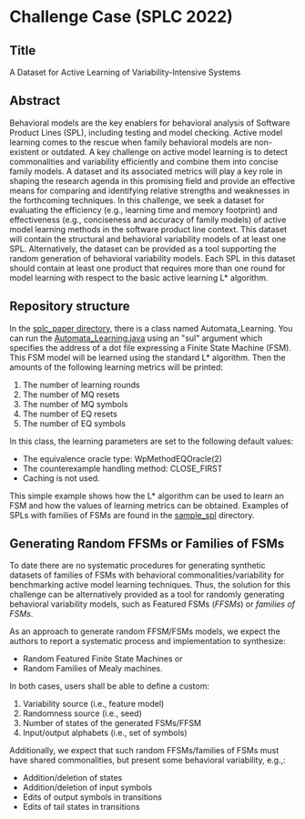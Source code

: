 # Challenge Case (SPLC 2022)

## Title
A Dataset for Active Learning of  Variability-Intensive Systems

## Abstract
Behavioral models are the key enablers for behavioral analysis of Software Product Lines (SPL), including testing and model checking. Active model learning comes to the rescue when family behavioral models are non-existent or outdated. A key challenge on active model learning is to detect commonalities and variability efficiently and combine them into concise family models. A dataset and its associated metrics will play a key role in shaping the research agenda in this promising field and provide an effective means for comparing and identifying relative strengths and weaknesses in the forthcoming techniques. In this challenge, we seek a dataset for evaluating the efficiency (e.g., learning time and memory footprint) and effectiveness (e.g., conciseness and accuracy of family models) of active model learning methods in the software product line context. This dataset will contain the structural and behavioral variability models of at least one SPL. Alternatively, the dataset can be provided as a tool supporting the random generation of behavioral variability models. Each SPL in this dataset should contain at least one product that requires more than one round for model learning with respect to the basic active learning L* algorithm.

## Repository structure

In the [splc_paper directory](splc_paper/), there is a class named Automata_Learning. You can run the [Automata_Learning.java](splc_paper/src/main/java/com/automatalearning1/dir_1/Automata_Learning.java) using an "sul" argument which specifies the address of a dot file expressing a Finite State Machine (FSM). This FSM model will be learned using the standard L* algorithm. Then the amounts of the following learning metrics will be printed:

1) The number of learning rounds
2) The number of MQ resets
3) The number of MQ symbols
4) The number of EQ resets
5) The number of EQ symbols

In this class, the learning parameters are set to the following default values:
- The equivalence oracle type: WpMethodEQOracle(2)
- The counterexample handling method: CLOSE_FIRST
- Caching is not used.

This simple example shows how the L* algorithm can be used to learn an FSM and how the values of learning metrics can be obtained.
Examples of SPLs with families of FSMs are found in the [sample_spl](sample_spl) directory.

## Generating Random FFSMs or Families of FSMs

To date there are no systematic procedures for generating synthetic datasets of families of FSMs with behavioral commonalities/variability for benchmarking active model learning techniques. Thus, the solution for this challenge can be alternatively provided as a tool for randomly generating behavioral variability models, such as Featured FSMs (_FFSMs_) or _families of FSMs_.

As an approach to generate random FFSM/FSMs models, we expect the authors to report a systematic process and implementation to synthesize:

- Random Featured Finite State Machines or 
- Random Families of Mealy machines.

In both cases, users shall be able to define a custom:

1. Variability source (i.e., feature model)
2. Randomness source (i.e., seed)
3. Number of states of the generated FSMs/FFSM
4. Input/output alphabets (i.e., set of symbols)

Additionally, we expect that such random FFSMs/families of FSMs must have shared commonalities, but present some behavioral variability, e.g.,:

- Addition/deletion of states
- Addition/deletion of input symbols
- Edits of output symbols in transitions
- Edits of tail states in transitions
